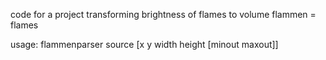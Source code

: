 
code for a project transforming brightness of flames to volume
flammen = flames

usage:
flammenparser source &#91;x y width height &#91;minout maxout&#93;&#93;
